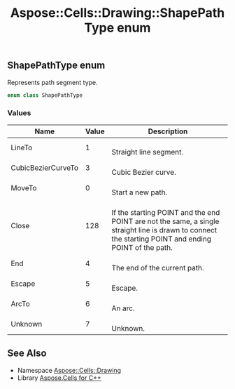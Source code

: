﻿---
title: Aspose::Cells::Drawing::ShapePathType enum
linktitle: ShapePathType
second_title: Aspose.Cells for C++ API Reference
description: 'Aspose::Cells::Drawing::ShapePathType enum. Represents path segment type in C++.'
type: docs
weight: 11700
url: /cpp/aspose.cells.drawing/shapepathtype/
---
## ShapePathType enum


Represents path segment type.

```cpp
enum class ShapePathType
```

### Values

| Name | Value | Description |
| --- | --- | --- |
| LineTo | 1 | <br>Straight line segment. |
| CubicBezierCurveTo | 3 | <br>Cubic Bezier curve. |
| MoveTo | 0 | <br>Start a new path. |
| Close | 128 | <br>If the starting POINT and the end POINT are not the same, a single straight line is drawn to connect the starting POINT and ending POINT of the path. |
| End | 4 | <br>The end of the current path. |
| Escape | 5 | <br>Escape. |
| ArcTo | 6 | <br>An arc. |
| Unknown | 7 | <br>Unknown. |

## See Also

* Namespace [Aspose::Cells::Drawing](../)
* Library [Aspose.Cells for C++](../../)
